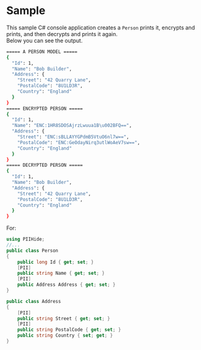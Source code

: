 # Sample

This sample C# console application creates a `Person` prints it, encrypts and prints, and then decrypts and prints it again.  
Below you can see the output.

```bash
===== A PERSON MODEL =====
{
  "Id": 1,
  "Name": "Bob Builder",
  "Address": {
    "Street": "42 Quarry Lane",
    "PostalCode": "8U1LD3R",
    "Country": "England"
  }
}
===== ENCRYPTED PERSON =====
{
  "Id": 1,
  "Name": "ENC:1HR8SDOSAjrzLwuua1B\u002BFQ==",
  "Address": {
    "Street": "ENC:sBLLAYYGPdmB5VtuO6nl7w==",
    "PostalCode": "ENC:GeOdayNirq3utlWoAeV7sw==",
    "Country": "England"
  }
}
===== DECRYPTED PERSON =====
{
  "Id": 1,
  "Name": "Bob Builder",
  "Address": {
    "Street": "42 Quarry Lane",
    "PostalCode": "8U1LD3R",
    "Country": "England"
  }
}

```

For:

```csharp
using PIIHide;
//...
public class Person
{
    public long Id { get; set; }
    [PII]
    public string Name { get; set; }
    [PII]
    public Address Address { get; set; }
}

public class Address
{
    [PII]
    public string Street { get; set; }
    [PII]
    public string PostalCode { get; set; }
    public string Country { set; get; }
}
```